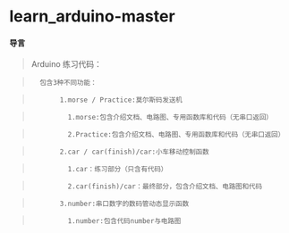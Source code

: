 # learn_arduino-master


#### 导言


> Arduino 练习代码：

>       包含3种不同功能：

>            1.morse / Practice:莫尔斯码发送机

>              1.morse:包含介绍文档、电路图、专用函数库和代码（无串口返回）

>              2.Practice:包含介绍文档、电路图、专用函数库和代码（无串口返回）

>            2.car / car(finish)/car:小车移动控制函数

>              1.car：练习部分（只含有代码）

>              2.car(finish)/car：最终部分，包含介绍文档、电路图和代码

>            3.number:串口数字的数码管动态显示函数

>              1.number:包含代码number与电路图
